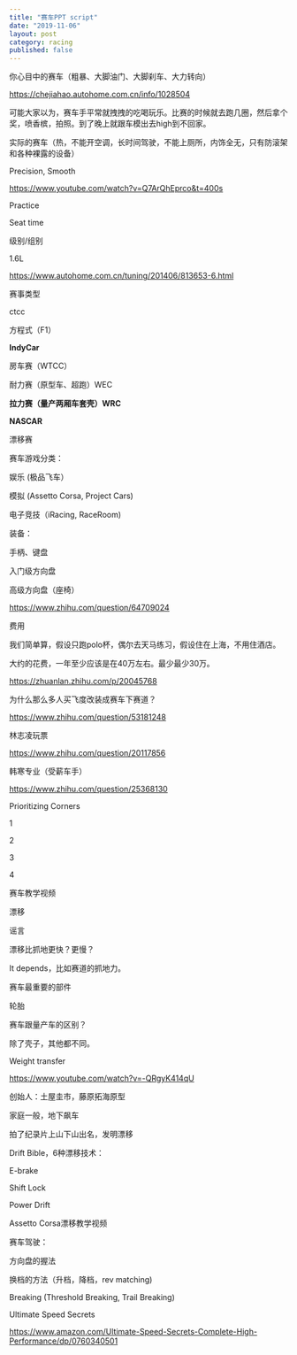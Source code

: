 ```yaml
---
title: "赛车PPT script"
date: "2019-11-06"
layout: post
category: racing
published: false
---
```


你心目中的赛车（粗暴、大脚油门、大脚刹车、大力转向） 

https://chejiahao.autohome.com.cn/info/1028504

可能大家以为，赛车手平常就拽拽的吃喝玩乐。比赛的时候就去跑几圈，然后拿个奖，喷香槟，拍照。到了晚上就跟车模出去high到不回家。 

实际的赛车（热，不能开空调，长时间驾驶，不能上厕所，内饰全无，只有防滚架和各种裸露的设备） 

Precision, Smooth 

https://www.youtube.com/watch?v=Q7ArQhEprco&t=400s

Practice 

Seat time 

级别/组别 

1.6L 

https://www.autohome.com.cn/tuning/201406/813653-6.html

赛事类型 

ctcc 

方程式（F1）

**IndyCar**

房车赛（WTCC）

耐力赛（原型车、超跑）WEC

**拉力赛（量产两厢车套壳）WRC**

**NASCAR**

漂移赛

赛车游戏分类： 

娱乐 (极品飞车） 

模拟 (Assetto Corsa, Project Cars) 

电子竞技（iRacing, RaceRoom) 

装备： 

手柄、键盘 

入门级方向盘 

高级方向盘（座椅） 

https://www.zhihu.com/question/64709024

费用 

我们简单算，假设只跑polo杯，偶尔去天马练习，假设住在上海，不用住酒店。 

大约的花费，一年至少应该是在40万左右。最少最少30万。 

https://zhuanlan.zhihu.com/p/20045768

为什么那么多人买飞度改装成赛车下赛道？ 

https://www.zhihu.com/question/53181248

林志凌玩票 

https://www.zhihu.com/question/20117856

韩寒专业（受薪车手） 

https://www.zhihu.com/question/25368130

Prioritizing Corners 

1 

2 

3 

4 

赛车教学视频 

漂移 

谣言 

漂移比抓地更快？更慢？ 

It depends，比如赛道的抓地力。 

赛车最重要的部件 

轮胎 

赛车跟量产车的区别？ 

除了壳子，其他都不同。 

Weight transfer 

https://www.youtube.com/watch?v=-QRgyK414qU

创始人：土屋圭市，藤原拓海原型 

家庭一般，地下飙车 

拍了纪录片上山下山出名，发明漂移 

Drift Bible，6种漂移技术： 

E-brake 

Shift Lock 

Power Drift 

Assetto Corsa漂移教学视频 

赛车驾驶： 

方向盘的握法 

换档的方法（升档，降档，rev matching) 

Breaking (Threshold Breaking, Trail Breaking) 

Ultimate Speed Secrets 

https://www.amazon.com/Ultimate-Speed-Secrets-Complete-High-Performance/dp/0760340501
